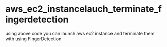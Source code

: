 # aws_ec2_instancelauch_terminate_fingerdetection
using above code you can launch aws ec2 instance and terminate them with using FingerDetection 
